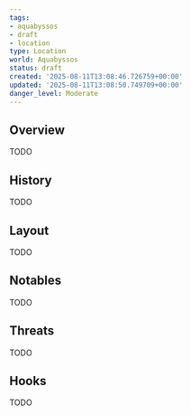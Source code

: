 ```yaml
---
tags:
- aquabyssos
- draft
- location
type: Location
world: Aquabyssos
status: draft
created: '2025-08-11T13:08:46.726759+00:00'
updated: '2025-08-11T13:08:50.749709+00:00'
danger_level: Moderate
---
```



## Overview

TODO
## History

TODO
## Layout

TODO
## Notables

TODO
## Threats

TODO
## Hooks

TODO
